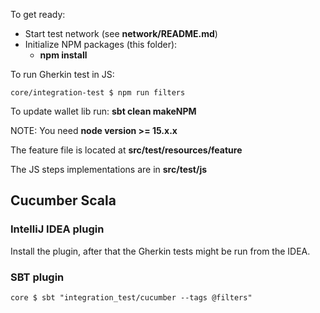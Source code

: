 To get ready:
 - Start test network (see **network/README.md**)
 - Initialize NPM packages (this folder): 
   - **npm install**

To run Gherkin test in JS:
```shell
core/integration-test $ npm run filters
```

To update wallet lib run: **sbt clean makeNPM**

NOTE: You need **node version >= 15.x.x**


The feature file is located at **src/test/resources/feature**

The JS steps implementations are in **src/test/js**

## Cucumber Scala

### IntelliJ IDEA plugin
Install the plugin, after that the Gherkin tests might be run from the IDEA.

### SBT plugin
```shell
core $ sbt "integration_test/cucumber --tags @filters"
```
